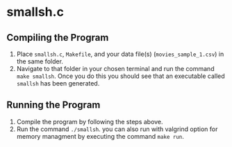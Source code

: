 # smallsh.c

## Compiling the Program
1. Place `smallsh.c`, `Makefile`, and your data file(s) (`movies_sample_1.csv`) in the same folder. 
2. Navigate to that folder in your chosen terminal and run the command `make smallsh`. Once you do this you should see that an executable called `smallsh` has been generated. 

## Running the Program
1. Compile the program by following the steps above. 
2. Run the command `./smallsh`. you can also run with valgrind option for memory managment by executing the command `make run`. 
